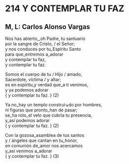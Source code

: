 # 214 Y CONTEMPLAR TU FAZ

## M, L: Carlos Alonso Vargas

Nos has abierto,_oh Padre, tu santuario  
por la sangre de Cristo, / el Señor;  
y nos conduces por tu_Espíritu Santo  
para que_entremos a_adorar  
y contemplar tu faz,  
y contemplar tu faz.  

Somos el cuerpo de tu / Hijo / amado,  
Sacerdote, víctima / y altar;  
es en espíritu_y verdad que_a ti venimos,  
y ya podemos adorar  
{ y contemplar tu faz. } (2)  

Ya no_hay un templo construi↘do por hombres,  
ni figuras que pronto_han de pasar;  
se_ha roto_el velo que cubría tu presencia,  
y_así podemos adorar  
{ y contemplar tu faz. } (2)  

Con la gozosa_asamblea de tus santos  
y / ángeles que cantan en tu_honor,  
en comunión de_amor nos acercamos  
y_así venimos a_adorar  
{ y contemplar tu faz. } (3)  

